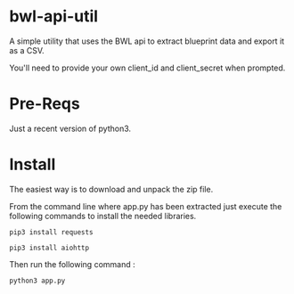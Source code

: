 # bwl-api-util
A simple utility that uses the BWL api to extract blueprint data and export it as a CSV.

You'll need to provide your own client_id and client_secret when prompted.

# Pre-Reqs
Just a recent version of python3.

# Install
The easiest way is to download and unpack the zip file.

From the command line where app.py has been extracted just execute the following commands
to install the needed libraries.

`pip3 install requests`

`pip3 install aiohttp`

Then run the following command :

`python3 app.py`